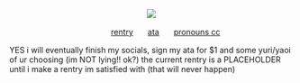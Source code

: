 <p align="center">
  <img src="https://media1.tenor.com/m/zUPU_IViIzkAAAAd/connorgifsoicanfindit-persona-5.gif"/>
</p>

ㅤㅤㅤㅤㅤㅤㅤㅤㅤㅤㅤㅤㅤㅤ[rentry](https://rentry.co/writersinthedark)ㅤㅤ[ata](https://antikechi.atabook.org)ㅤㅤ[pronouns cc](https://pronouns.cc/@mewphie)

YES i will eventually finish my socials, sign my ata for $1 and some yuri/yaoi of ur choosing (im NOT lying!! ok?) the current rentry is a PLACEHOLDER until i make a rentry im satisfied with (that will never happen)
